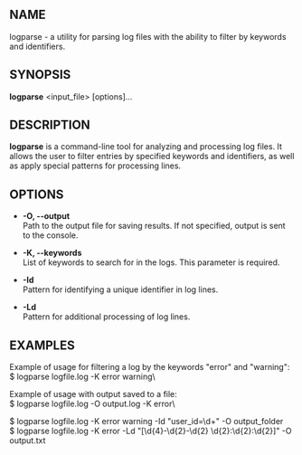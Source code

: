## NAME
logparse - a utility for parsing log files with the ability to filter by keywords and identifiers.

## SYNOPSIS
**logparse** <input_file> [options]...

## DESCRIPTION
**logparse** is a command-line tool for analyzing and processing log files. It allows the user to filter entries by specified keywords and identifiers, as well as apply special patterns for processing lines.

## OPTIONS
- **-O, --output** <file>\
  Path to the output file for saving results. If not specified, output is sent to the console.

- **-K, --keywords** <keywords> <keywords>\
  List of keywords to search for in the logs. This parameter is required.

- **-Id** <pattern>\
  Pattern for identifying a unique identifier in log lines.

- **-Ld** <pattern>\
  Pattern for additional processing of log lines.

## EXAMPLES

Example of usage for filtering a log by the keywords "error" and "warning":\
$ logparse logfile.log -K error warning\

Example of usage with output saved to a file:\
$ logparse logfile.log -O output.log -K error\

$ logparse logfile.log -K error warning -Id "user_id=\d+" -O output_folder\
$ logparse logfile.log -K error -Ld "\[\d{4}-\d{2}-\d{2} \d{2}:\d{2}:\d{2}\]" -O output.txt
